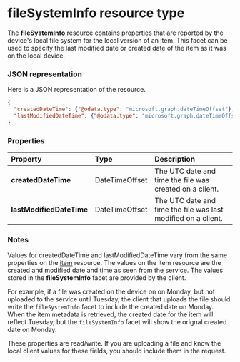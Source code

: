 # fileSystemInfo resource type

The **fileSystemInfo** resource contains properties that are reported by the
device's local file system for the local version of an item. This facet can be used to specify the last modified date or created date of the item as it was on the local device.

### JSON representation

Here is a JSON representation of the resource.

<!-- {
  "blockType": "resource",
  "optionalProperties": [

  ],
  "@odata.type": "microsoft.graph.filesysteminfo"
}-->

```json
{
  "createdDateTime": {"@odata.type": "microsoft.graph.dateTimeOffset"},
  "lastModifiedDateTime": {"@odata.type": "microsoft.graph.dateTimeOffset"}
}

```

### Properties

| Property                 | Type                      | Description                                                   |
|:-------------------------|:--------------------------|:--------------------------------------------------------------|
| **createdDateTime**      | DateTimeOffset | The UTC date and time the file was created on a client.       |
| **lastModifiedDateTime** | DateTimeOffset | The UTC date and time the file was last modified on a client. |

### Notes
Values for createdDateTime and lastModifiedDateTime vary from the same
properties on the [item](item.md) resource. The values on the item
resource are the created and modified date and time as seen from the service.
The values stored in the **fileSystemInfo** facet are provided by the client.

For example, if a file was created on the device on on Monday, but not uploaded to the service until Tuesday, the client that uploads the file should write the `fileSystemInfo` facet to include the created date on Monday. When the item metadata is retrieved, the created date for the item will reflect Tuesday, but the `fileSystemInfo` facet will show the orignal created date on Monday.

These properties are read/write. If you are uploading a file and know the
local client values for these fields, you should include them in the request.

<!-- uuid: 8fcb5dbc-d5aa-4681-8e31-b001d5168d79
2015-10-25 14:57:30 UTC -->
<!-- {
  "type": "#page.annotation",
  "description": "fileSystemInfo resource",
  "keywords": "",
  "section": "documentation",
  "tocPath": ""
}-->